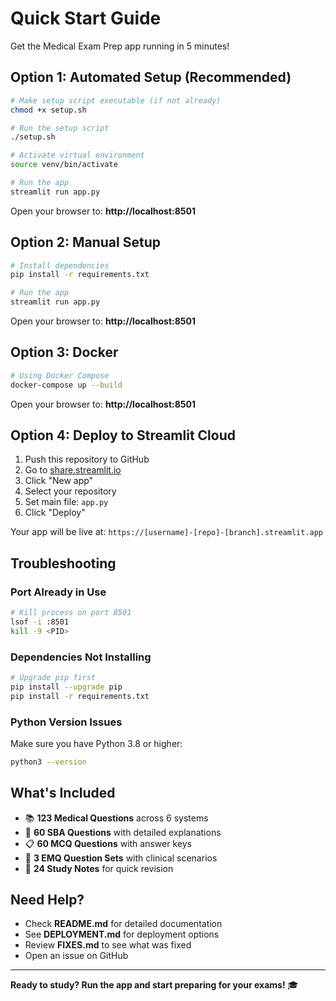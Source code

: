 # Quick Start Guide

Get the Medical Exam Prep app running in 5 minutes!

## Option 1: Automated Setup (Recommended)

```bash
# Make setup script executable (if not already)
chmod +x setup.sh

# Run the setup script
./setup.sh

# Activate virtual environment
source venv/bin/activate

# Run the app
streamlit run app.py
```

Open your browser to: **http://localhost:8501**

## Option 2: Manual Setup

```bash
# Install dependencies
pip install -r requirements.txt

# Run the app
streamlit run app.py
```

Open your browser to: **http://localhost:8501**

## Option 3: Docker

```bash
# Using Docker Compose
docker-compose up --build
```

Open your browser to: **http://localhost:8501**

## Option 4: Deploy to Streamlit Cloud

1. Push this repository to GitHub
2. Go to [share.streamlit.io](https://share.streamlit.io)
3. Click "New app"
4. Select your repository
5. Set main file: `app.py`
6. Click "Deploy"

Your app will be live at: `https://[username]-[repo]-[branch].streamlit.app`

## Troubleshooting

### Port Already in Use
```bash
# Kill process on port 8501
lsof -i :8501
kill -9 <PID>
```

### Dependencies Not Installing
```bash
# Upgrade pip first
pip install --upgrade pip
pip install -r requirements.txt
```

### Python Version Issues
Make sure you have Python 3.8 or higher:
```bash
python3 --version
```

## What's Included

- 📚 **123 Medical Questions** across 6 systems
- 📝 **60 SBA Questions** with detailed explanations
- 📋 **60 MCQ Questions** with answer keys
- 🔬 **3 EMQ Question Sets** with clinical scenarios
- 📖 **24 Study Notes** for quick revision

## Need Help?

- Check **README.md** for detailed documentation
- See **DEPLOYMENT.md** for deployment options
- Review **FIXES.md** to see what was fixed
- Open an issue on GitHub

---

**Ready to study? Run the app and start preparing for your exams!** 🎓

